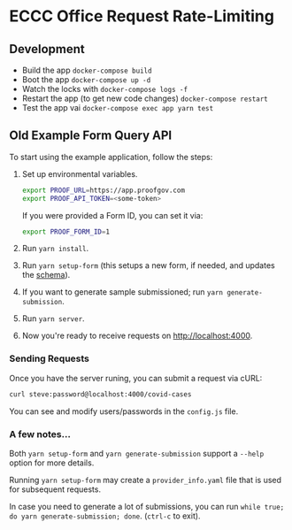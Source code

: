 # ECCC Office Request Rate-Limiting

## Development

- Build the app `docker-compose build`
- Boot the app `docker-compose up -d`
- Watch the locks with `docker-compose logs -f`
- Restart the app (to get new code changes) `docker-compose restart`
- Test the app vai `docker-compose exec app yarn test`

## **Old** Example Form Query API

To start using the example application, follow the steps:

1. Set up environmental variables.

   ```bash
   export PROOF_URL=https://app.proofgov.com
   export PROOF_API_TOKEN=<some-token>
   ```

   If you were provided a Form ID, you can set it via:

   ```bash
   export PROOF_FORM_ID=1
   ```

2. Run `yarn install`.
3. Run `yarn setup-form` (this setups a new form, if needed, and updates the [schema](schema.yaml)).
4. If you want to generate sample submissioned; run `yarn generate-submission`.
5. Run `yarn server`.
6. Now you're ready to receive requests on [http://localhost:4000](http://localhost:4000).

### Sending Requests

Once you have the server runing, you can submit a request via cURL:

```bash
curl steve:password@localhost:4000/covid-cases
```

You can see and modify users/passwords in the `config.js` file.

### A few notes...

Both `yarn setup-form` and `yarn generate-submission` support a `--help` option for more details.

Running `yarn setup-form` may create a `provider_info.yaml` file that is used for subsequent requests.

In case you need to generate a lot of submissions, you can run `while true; do yarn generate-submission; done`. (`ctrl-c` to exit).
